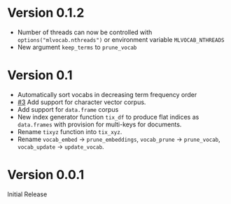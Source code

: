 Version 0.1.2
=============

* Number of threads can now be controlled with `options("mlvocab.nthreads")` or environment variable `MLVOCAB_NTHREADS`
* New argument `keep_terms` to `prune_vocab`

Version 0.1
===========

* Automatically sort vocabs in decreasing term frequency order
* [#3](https://github.com/vspinu/mlvocab/issues/3) Add support for character vector corpus.
* Add support for `data.frame` corpus
* New index generator function `tix_df` to produce flat indices as `data.frames` with provision for multi-keys for documents.
* Rename `tixyz` function into `tix_xyz`.
* Rename `vocab_embed` -> `prune_embeddings`, `vocab_prune` -> `prune_vocab`, `vocab_update` -> `update_vocab`.


Version 0.0.1
=============

Initial Release
